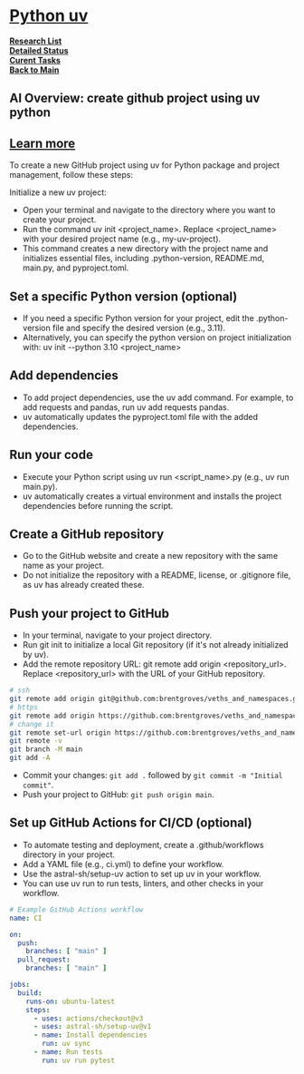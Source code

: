 # **[Python uv](https://www.datacamp.com/tutorial/python-uv)**

**[Research List](../../../../research_list.md)**\
**[Detailed Status](../../../../../a_status/detailed_status.md)**\
**[Curent Tasks](../../../../../a_status/current_tasks.md)**\
**[Back to Main](../../../../../README.md)**

## AI Overview: create github project using uv python

## **[Learn more](https://blog.devops.dev/ci-cd-with-github-actions-vs-jenkins-a-detailed-comparison-8c8ceded0205#:~:text=Continuous%20Integration%20(CI)%20is%20the%20practice%20of,repository%2C%20followed%20by%20automated%20builds%20and%20tests.)**

To create a new GitHub project using uv for Python package and project management, follow these steps:

Initialize a new uv project:

- Open your terminal and navigate to the directory where you want to create your project.
- Run the command uv init <project_name>. Replace <project_name> with your desired project name (e.g., my-uv-project).
- This command creates a new directory with the project name and initializes essential files, including .python-version, README.md, main.py, and pyproject.toml.

## Set a specific Python version (optional)

- If you need a specific Python version for your project, edit the .python-version file and specify the desired version (e.g., 3.11).
- Alternatively, you can specify the python version on project initialization with: uv init --python 3.10 <project_name>

## Add dependencies

- To add project dependencies, use the uv add command. For example, to add requests and pandas, run uv add requests pandas.
- uv automatically updates the pyproject.toml file with the added dependencies.

## Run your code

- Execute your Python script using uv run <script_name>.py (e.g., uv run main.py).
- uv automatically creates a virtual environment and installs the project dependencies before running the script.

## Create a GitHub repository

- Go to the GitHub website and create a new repository with the same name as your project.
- Do not initialize the repository with a README, license, or .gitignore file, as uv has already created these.

## Push your project to GitHub

- In your terminal, navigate to your project directory.
- Run git init to initialize a local Git repository (if it's not already initialized by uv).
- Add the remote repository URL: git remote add origin <repository_url>. Replace <repository_url> with the URL of your GitHub repository.

```bash
# ssh
git remote add origin git@github.com:brentgroves/veths_and_namespaces.git
# https
git remote add origin https://github.com:brentgroves/veths_and_namespaces.git
# change it
git remote set-url origin https://github.com:brentgroves/veths_and_namespaces.git
git remote -v
git branch -M main
git add -A
```

- Commit your changes: `git add .` followed by `git commit -m "Initial commit"`.
- Push your project to GitHub: `git push origin main`.

## Set up GitHub Actions for CI/CD (optional)

- To automate testing and deployment, create a .github/workflows directory in your project.
- Add a YAML file (e.g., ci.yml) to define your workflow.
- Use the astral-sh/setup-uv action to set up uv in your workflow.
- You can use uv run to run tests, linters, and other checks in your workflow.

```yaml
# Example GitHub Actions workflow
name: CI

on:
  push:
    branches: [ "main" ]
  pull_request:
    branches: [ "main" ]

jobs:
  build:
    runs-on: ubuntu-latest
    steps:
      - uses: actions/checkout@v3
      - uses: astral-sh/setup-uv@v1
      - name: Install dependencies
        run: uv sync
      - name: Run tests
        run: uv run pytest
```
